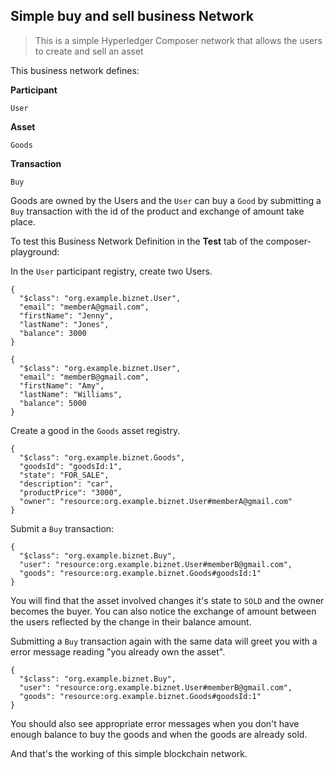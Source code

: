 ## Simple buy and sell business Network

> This is a simple Hyperledger Composer network that allows the users to create and sell an asset

This business network defines:

**Participant**

`User`

**Asset**

`Goods`

**Transaction**

`Buy`

Goods are owned by the Users and the `User` can buy a `Good` by submitting a `Buy` transaction with the id of the product and exchange of amount take place.

To test this Business Network Definition in the **Test** tab of the composer-playground:

In the `User` participant registry, create two Users.

```
{
  "$class": "org.example.biznet.User",
  "email": "memberA@gmail.com",
  "firstName": "Jenny",
  "lastName": "Jones",
  "balance": 3000
}
```

```
{
  "$class": "org.example.biznet.User",
  "email": "memberB@gmail.com",
  "firstName": "Amy",
  "lastName": "Williams",
  "balance": 5000
}
```

Create a good in the `Goods` asset registry.

```
{
  "$class": "org.example.biznet.Goods",
  "goodsId": "goodsId:1",
  "state": "FOR_SALE",
  "description": "car",
  "productPrice": "3000",
  "owner": "resource:org.example.biznet.User#memberA@gmail.com"
}
```

Submit a `Buy` transaction:

```
{
  "$class": "org.example.biznet.Buy",
  "user": "resource:org.example.biznet.User#memberB@gmail.com",
  "goods": "resource:org.example.biznet.Goods#goodsId:1"
}
```
You will find that the asset involved changes it's state to `SOLD` and the owner becomes the buyer.
You can also notice the exchange of amount between the users reflected by the change in their balance amount.

Submitting a `Buy` transaction again with the same data will greet you with a error message reading "you already own the asset".

```
{
  "$class": "org.example.biznet.Buy",
  "user": "resource:org.example.biznet.User#memberB@gmail.com",
  "goods": "resource:org.example.biznet.Goods#goodsId:1"
}
```

You should also see appropriate error messages when you don't have enough balance to buy the goods and when the goods are already sold.

And that's the working of this simple blockchain network.


